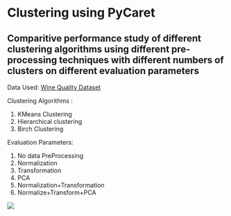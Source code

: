 <h1>Clustering using PyCaret</h1>
<h2>Comparitive performance study of different clustering algorithms using different pre-processing techniques with different numbers of clusters on different evaluation parameters</h2>
<p>Data Used: <a href="https://archive.ics.uci.edu/ml/machine-learning-databases/wine-quality/winequality-red.csv"> Wine Quality Dataset</a></p>
Clustering Algorithms :
<ol>
  <li>KMeans Clustering</li>
  <li>Hierarchical clustering</li>
  <li>Birch Clustering</li>
</ol>
Evaluation Parameters:
<ol>
  <li>No data PreProcessing</li>
  <li>Normalization</li>
  <li>Transformation</li>
  <li>PCA</li>
  <li>Normalization+Transformation</li>
  <li>Normalize+Transform+PCA</li>
</ol>

<img src="https://github.com/Kanishhkka/102103772-Clustering/assets/107942421/d7a900c5-0699-4025-a153-e2e2b878801d">

